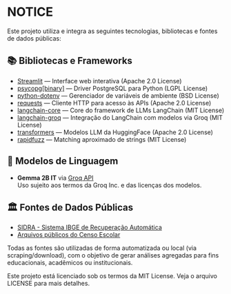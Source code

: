# NOTICE
Este projeto utiliza e integra as seguintes tecnologias, bibliotecas e fontes de dados públicas:

## 📚 Bibliotecas e Frameworks
- [Streamlit](https://streamlit.io/) — Interface web interativa (Apache 2.0 License)  
- [psycopg[binary]](https://www.psycopg.org/) — Driver PostgreSQL para Python (LGPL License)  
- [python-dotenv](https://pypi.org/project/python-dotenv/) — Gerenciador de variáveis de ambiente (BSD License)  
- [requests](https://pypi.org/project/requests/) — Cliente HTTP para acesso às APIs (Apache 2.0 License)  
- [langchain-core](https://pypi.org/project/langchain-core/) — Core do framework de LLMs LangChain (MIT License)  
- [langchain-groq](https://pypi.org/project/langchain-groq/) — Integração do LangChain com modelos via Groq (MIT License)  
- [transformers](https://huggingface.co/docs/transformers) — Modelos LLM da HuggingFace (Apache 2.0 License)  
- [rapidfuzz](https://github.com/maxbachmann/RapidFuzz) — Matching aproximado de strings (MIT License)  


## 🤖 Modelos de Linguagem
- **Gemma 2B IT** via [Groq API](https://console.groq.com/)  
  Uso sujeito aos termos da Groq Inc. e das licenças dos modelos.

## 🏛️ Fontes de Dados Públicas
- [SIDRA - Sistema IBGE de Recuperação Automática](https://sidra.ibge.gov.br/)
- [Arquivos públicos do Censo Escolar](https://www.gov.br/inep/pt-br/acesso-a-informacao/dados-abertos/microdados/censo-escolar)

Todas as fontes são utilizadas de forma automatizada ou local (via scraping/download), com o objetivo de gerar análises agregadas para fins educacionais, acadêmicos ou institucionais.

Este projeto está licenciado sob os termos da MIT License. Veja o arquivo LICENSE para mais detalhes.
